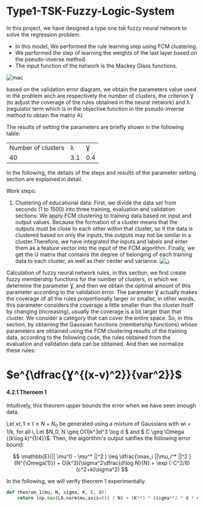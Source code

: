 # Type1-TSK-Fuzzy-Logic-System
In this project, we have designed a type one tsk fuzzy neural network to solve the regression problem.
- In this model, We performed the rule learning step using FCM clustering.
- We performed the step of learning the weights of the last layer based on the pseudo-inverse method.
- The input function of the network is the Mackey Glass functions.

![mac](https://user-images.githubusercontent.com/115353236/200356432-d7d5f0cc-a742-44c0-827e-b99fe4401e49.PNG)


based on the validation error diagram, we obtain the parameters value used in the problem wich are respectively the number of clusters, the criterion Ɣ (to adjust the coverage of the rules obtained in the neural network) and λ (regulator term which is in the objective function in the pseudo-inverse method to obtain the matrix A)

The results of setting the parameters are briefly shown in the following table:

<table>
  <tr>
    <td>Number of clusters</td>
    <td>λ</td>
    <td>Ɣ</td>
  </tr>
  <tr>
    <td>40</td>
    <td>3.1</td>
    <td>0.4</td>
  </tr>
</table>
  
In the following, the details of the steps and results of the parameter setting section are explained
 in detail.


Work steps:
1. Clustering of educational data:
First, we divide the data set from seconds (1 to 1500) into three training, evaluation and validation sections:
We apply FCM clustering to training data based on input and output values. Because the formation of a cluster means that the outputs
must be close to each other within that cluster, so if the data is clustered based on only the inputs, the outputs may not be similar
in a cluster.Therefore, we have integrated the inputs and labels and enter them as a feature vector into the input of the FCM algorithm.
Finally, we get the U matrix that contains the degree of belonging of each training data to each cluster, as well as their center and variance.
![ن](https://user-images.githubusercontent.com/115353236/200360717-3327c779-ef33-429d-99c1-9c9697703c5a.PNG)


Calculation of fuzzy neural network rules, in this section, we first create fuzzy membership functions for the number of clusters, in which we determine the parameter Ɣ, and then we obtain the optimal amount of this parameter according to the validation error.
The parameter Ɣ actually makes the coverage of all the rules proportionally larger or smaller, in other words, this parameter considers the coverage a little smaller than the cluster itself by changing (increasing), usually the coverage is a bit larger than that cluster. We consider a category that can cover the entire space.
So, in this section, by obtaining the Gaussian functions (membership functions) whose parameters are obtained using the FCM clustering results of the training data, according to the following code, the rules obtained from the evaluation and validation data can be obtained.
And then we normalize these rules:

# $e^{\dfrac{Ɣ^{(x-v)^2}}{var^2}}$



#### 4.2.1 Theroem 1
Intuitively, this theorem upper bounds the error when we have seen enough data. <br>

Let $xt, 1 \leq t \leq N + N_0$ be generated using a mixture of Gaussians  with wi = 1/k,
for all i,  Let $N_0, N \geq  O(1)k^3d^3 \log d $ and $ C \geq \Omega {(k\log k)^{1/4}}$. Then, the algorithm's output satifies the following error bound:

$$ \mathbb{E}(|| \mu^0 - \mu^* ||^2 ) \leq \dfrac{\max_i  ||\mu_i^* ||^2 }{N^{\Omega(1)}} + O(k^3)(\sigma^2\dfrac{d\log N}{N} + \exp (-C^2/8)(c^2+k)\sigma^2) $$

In the following, we will verify theorem 1 experimentally.

```python
def theorem_1(mu, N, sigma, K, C, d):
    return (np.max(LA.norm(mu,axis=0)) / N) + (K**3 * (sigma**2 * d * np.log(N) / N) + np.exp(-C**2 / 8) * (C**2 + K)* sigma**2)
```
    

